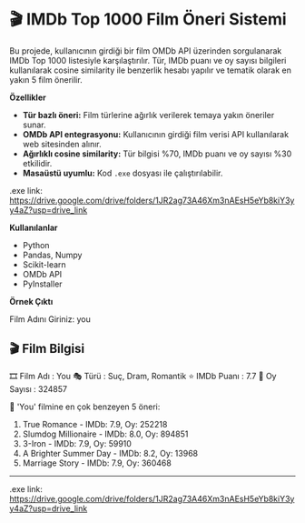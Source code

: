 # 🎬 IMDb Top 1000 Film Öneri Sistemi

Bu projede, kullanıcının girdiği bir film OMDb API üzerinden sorgulanarak IMDb Top 1000 listesiyle karşılaştırılır.
Tür, IMDb puanı ve oy sayısı bilgileri kullanılarak cosine similarity ile benzerlik hesabı yapılır ve tematik olarak en yakın 5 film önerilir.


**Özellikler**
- **Tür bazlı öneri:** Film türlerine ağırlık verilerek temaya yakın öneriler sunar.
- **OMDb API entegrasyonu:** Kullanıcının girdiği film verisi API kullanılarak web sitesinden alınır.
- **Ağırlıklı cosine similarity:** Tür bilgisi %70, IMDb puanı ve oy sayısı %30 etkilidir.
- **Masaüstü uyumlu:** Kod `.exe` dosyası ile çalıştırılabilir.

.exe link: https://drive.google.com/drive/folders/1JR2ag73A46Xm3nAEsH5eYb8kiY3yy4aZ?usp=drive_link


**Kullanılanlar**

- Python
- Pandas, Numpy
- Scikit-learn
- OMDb API
- PyInstaller


**Örnek Çıktı**

Film Adını Giriniz: you

🎬 Film Bilgisi
----------------------------
🎞️ Film Adı     : You
🎭 Türü         : Suç, Dram, Romantik
⭐ IMDb Puanı   : 7.7
👥 Oy Sayısı    : 324857

🎯 'You' filmine en çok benzeyen 5 öneri:
1. True Romance - IMDb: 7.9, Oy: 252218
2. Slumdog Millionaire - IMDb: 8.0, Oy: 894851
3. 3-Iron - IMDb: 7.9, Oy: 59910
4. A Brighter Summer Day - IMDb: 8.2, Oy: 13968
5. Marriage Story - IMDb: 7.9, Oy: 360468
------------------------------------------------


.exe link: https://drive.google.com/drive/folders/1JR2ag73A46Xm3nAEsH5eYb8kiY3yy4aZ?usp=drive_link
